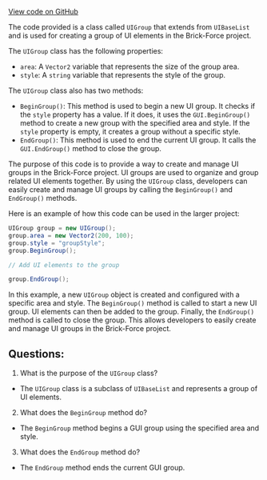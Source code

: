 [View code on GitHub](https://github.com/TieHaxJan/Brick-Force/Assembly-CSharp\UIGroup.cs)

The code provided is a class called `UIGroup` that extends from `UIBaseList` and is used for creating a group of UI elements in the Brick-Force project. 

The `UIGroup` class has the following properties:
- `area`: A `Vector2` variable that represents the size of the group area.
- `style`: A `string` variable that represents the style of the group.

The `UIGroup` class also has two methods:
- `BeginGroup()`: This method is used to begin a new UI group. It checks if the `style` property has a value. If it does, it uses the `GUI.BeginGroup()` method to create a new group with the specified area and style. If the `style` property is empty, it creates a group without a specific style.
- `EndGroup()`: This method is used to end the current UI group. It calls the `GUI.EndGroup()` method to close the group.

The purpose of this code is to provide a way to create and manage UI groups in the Brick-Force project. UI groups are used to organize and group related UI elements together. By using the `UIGroup` class, developers can easily create and manage UI groups by calling the `BeginGroup()` and `EndGroup()` methods.

Here is an example of how this code can be used in the larger project:

```csharp
UIGroup group = new UIGroup();
group.area = new Vector2(200, 100);
group.style = "groupStyle";
group.BeginGroup();

// Add UI elements to the group

group.EndGroup();
```

In this example, a new `UIGroup` object is created and configured with a specific area and style. The `BeginGroup()` method is called to start a new UI group. UI elements can then be added to the group. Finally, the `EndGroup()` method is called to close the group. This allows developers to easily create and manage UI groups in the Brick-Force project.
## Questions: 
 1. What is the purpose of the `UIGroup` class?
- The `UIGroup` class is a subclass of `UIBaseList` and represents a group of UI elements.

2. What does the `BeginGroup` method do?
- The `BeginGroup` method begins a GUI group using the specified area and style.

3. What does the `EndGroup` method do?
- The `EndGroup` method ends the current GUI group.